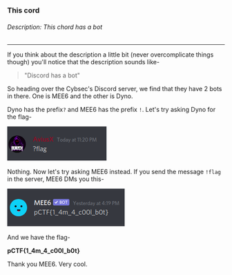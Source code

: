 ### This cord
###### Description: This chord has a bot

---
If you think about the description a little bit (never overcomplicate things though) you'll notice that the description sounds like- 
> "Discord has a bot"

So heading over the Cybsec's Discord server, we find that they have 2 bots in there. One is MEE6 and the other is Dyno.

Dyno has the prefix`?` and MEE6 has the prefix `!`.
Let's try asking Dyno for the flag-

![](./images/ss1.png)

Nothing. Now let's try asking MEE6 instead. If you send the message `!flag` in the server, MEE6 DMs you this-

![](./images/ss2.png)

And we have the flag-

**pCTF{1_4m_4_c00l_b0t}**

Thank you MEE6. Very cool.
